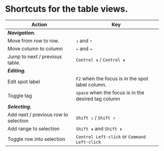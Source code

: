 # Shortcuts for the table views.

| **Action**                                                   | **Key**         |
| ------------------------------------------------------------ | --------------- |
| **_Navigation._**                           |                |
| Move from row to row.     | `↓` and `↑`     |
| Move column to column     | `←` and `→`     |
| Jump to next / previous table. | `Control ⇟` / `Control ⇞`   |
| **_Editing._**                           |                   |
| Edit spot label       | `F2` when the focus is in the spot label column. |
| Toggle tag            | `space` when the focus is in the desired tag column |
| **_Selecting._**                           |                   |
| Add next / previous row to selection |  `Shift ↓` / `Shift ↑` |
| Add range to selection |  `Shift ⇞` and `Shift ⇟` | 
| Toggle row into selection | `Control Left-click` or `Command Left-click` | 
